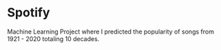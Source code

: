 # Spotify
Machine Learning Project where I predicted the popularity of songs from 1921 - 2020 totaling 10 decades.

